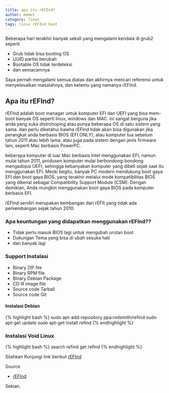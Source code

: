 ```yaml
---
title: apa itu rEFInd?
author: memet
category: linux
tags: linux rEFInd boot
---
```

Beberapa hari terakhir banyak sekali yang mengalami kendala di grub2 seperti

 - Grub tidak bisa booting OS
 - UUID partisi berubah
 - Bootable OS tidak terdeteksi
 - dan semacamnya

Saya pernah mengalami semua diatas dan akhirnya mencari referensi untuk menyelesaikan masalahnya, dan ketemu yang namanya rEFInd.

## Apa itu rEFInd?

 rEFInd adalah boot manager untuk komputer EFI dan UEFI yang bisa mem-boot banyak OS seperti linux, windows dan MAC. ini sangat berguna jika anda yang suka distrohoping atau punya beberapa OS di satu sistem yang sama. dan perlu diketahui bawha rEFInd tidak akan bisa digunakan jika perangkat anda berbasis BIOS (EFI ONLY), atau komputer tua sebelum tahun 2011 atau lebih lama. atau juga pada sistem dengan jenis firmware lain, seperti Mac berbasis PowerPC.
 
 beberapa komputer di luar Mac berbasis Intel menggunakan EFI; namun mulai tahun 2011, produsen komputer mulai berbondong-bondong mengadopsi UEFI, sehingga kebanyakan komputer yang dibeli sejak saat itu menggunakan EFI. Meski begitu, banyak PC modern mendukung boot gaya EFI dan boot gaya BIOS, yang terakhir melalui mode kompatibilitas BIOS yang dikenal sebagai Compatibility Support Module (CSM). Dengan demikian, Anda mungkin menggunakan boot gaya BIOS pada komputer berbasis EFI.
 
 rEFInd sendiri merupakan kembangan dari rEFIt yang tidak ada perkembangan sejak tahun 2010.
 
### Apa keuntungan yang didapatkan menggunakan rEFInd??
 
 - Tidak perlu masuk BIOS lagi untuk mengubah urutan boot
 - Dukungan Tema yang bisa di ubah sesuka hati
 - dan banyak lagi

### Support Instalasi

- Binary ZIP file
- Binary RPM file
- Binary Debian Package
- CD-R image file
- Source code Tarball
- Source code Git


#### Instalasi Debian

{% highlight bash %}
 sudo apt-add-repository ppa:rodsmith/refind
 sudo apt-get update
 sudo apt-get install refind
{% endhighlight %}

### Instalasi Void Linux
{% highlight bash %}
search refind
get refind
{% endhighlight %}

Silahkan Kunjungi link berikut
[rEFInd](http://www.rodsbooks.com/refind/getting.html)


Source
- [rEFInd](http://www.rodsbooks.com/refind/)


Sekian.
